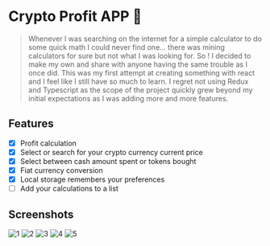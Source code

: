 # Crypto Profit APP 🧮

>Whenever I was searching on the internet for a simple calculator to do some quick math I could never find one... there was mining calculators for sure but not what I was looking for. So ! I decided to make my own and share with anyone having the same trouble as I once did. This was my first attempt at creating something with react and I feel like I still have so much to learn. I regret not using Redux and Typescript as the scope of the project quickly grew beyond my initial expectations as I was adding more and more features.

## Features

- [x] Profit calculation
- [x] Select or search for your crypto currency current price
- [x] Select between cash amount spent or tokens bought
- [x] Fiat currency conversion
- [x] Local storage remembers your preferences
- [ ] Add your calculations to a list

## Screenshots

![1](https://user-images.githubusercontent.com/48698009/141378092-51ff741a-a458-4511-8c56-b9e0084b83ea.png)
![2](https://user-images.githubusercontent.com/48698009/141378108-7d8dd13c-7a9b-4c96-8e7c-76eb07f485af.png)
![3](https://user-images.githubusercontent.com/48698009/141378122-10be7bcb-814b-45b4-9f99-653f35ca0e9c.png)
![4](https://user-images.githubusercontent.com/48698009/141378128-1048e89e-2390-4622-94bd-d56333cbf7f6.png)
![5](https://user-images.githubusercontent.com/48698009/141378245-9b98c35c-96dd-4685-89f1-afad490922c1.png)






